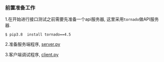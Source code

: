 ### 前置准备工作

1.在开始进行接口测试之前需要先准备一个api服务器, 这里采用`tornado`做API服务器.  
```shell
$ pip3.8  install tornado==4.5
```

2.准备服务端程序, [server.py](../server.py)  

3.客户端调试程序, [client.py](../client.py)
